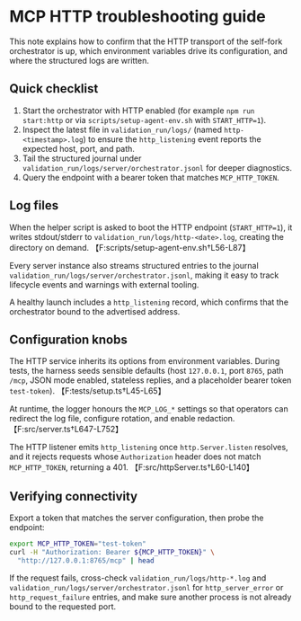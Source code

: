 # MCP HTTP troubleshooting guide

This note explains how to confirm that the HTTP transport of the self-fork orchestrator is up, which environment variables drive its configuration, and where the structured logs are written.

## Quick checklist

1. Start the orchestrator with HTTP enabled (for example `npm run start:http` or via `scripts/setup-agent-env.sh` with `START_HTTP=1`).
2. Inspect the latest file in `validation_run/logs/` (named `http-<timestamp>.log`) to ensure the `http_listening` event reports the expected host, port, and path.
3. Tail the structured journal under `validation_run/logs/server/orchestrator.jsonl` for deeper diagnostics.
4. Query the endpoint with a bearer token that matches `MCP_HTTP_TOKEN`.

## Log files

When the helper script is asked to boot the HTTP endpoint (`START_HTTP=1`), it writes stdout/stderr to `validation_run/logs/http-<date>.log`, creating the directory on demand. 【F:scripts/setup-agent-env.sh†L56-L87】

Every server instance also streams structured entries to the journal `validation_run/logs/server/orchestrator.jsonl`, making it easy to track lifecycle events and warnings with external tooling.

A healthy launch includes a `http_listening` record, which confirms that the orchestrator bound to the advertised address.

## Configuration knobs

The HTTP service inherits its options from environment variables. During tests, the harness seeds sensible defaults (host `127.0.0.1`, port `8765`, path `/mcp`, JSON mode enabled, stateless replies, and a placeholder bearer token `test-token`). 【F:tests/setup.ts†L45-L65】

At runtime, the logger honours the `MCP_LOG_*` settings so that operators can redirect the log file, configure rotation, and enable redaction. 【F:src/server.ts†L647-L752】

The HTTP listener emits `http_listening` once `http.Server.listen` resolves, and it rejects requests whose `Authorization` header does not match `MCP_HTTP_TOKEN`, returning a 401. 【F:src/httpServer.ts†L60-L140】

## Verifying connectivity

Export a token that matches the server configuration, then probe the endpoint:

```bash
export MCP_HTTP_TOKEN="test-token"
curl -H "Authorization: Bearer ${MCP_HTTP_TOKEN}" \
  "http://127.0.0.1:8765/mcp" | head
```

If the request fails, cross-check `validation_run/logs/http-*.log` and `validation_run/logs/server/orchestrator.jsonl` for `http_server_error` or `http_request_failure` entries, and make sure another process is not already bound to the requested port.
